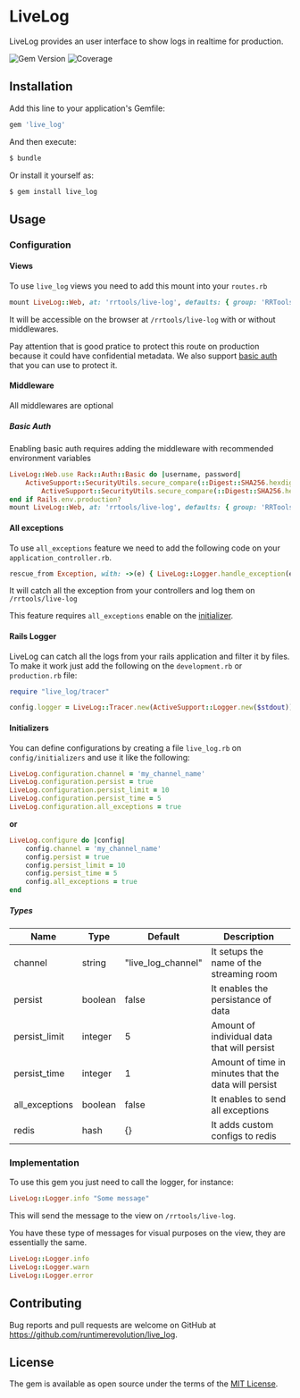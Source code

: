 # LiveLog
LiveLog provides an user interface to show logs in realtime for production.

![Gem Version](https://raw.githubusercontent.com/runtimerevolution/live_log/main/.github/banners/gem_version.svg) ![Coverage](https://raw.githubusercontent.com/runtimerevolution/live_log/main/.github/banners/coverage.svg)

## Installation
Add this line to your application's Gemfile:

```ruby
gem 'live_log'
```

And then execute:
```bash
$ bundle
```

Or install it yourself as:
```bash
$ gem install live_log
```

## Usage

### Configuration
#### Views
To use `live_log` views you need to add this mount into your `routes.rb`

```ruby
mount LiveLog::Web, at: 'rrtools/live-log', defaults: { group: 'RRTools' }
```

It will be accessible on the browser at `/rrtools/live-log` with or without middlewares.

Pay attention that is good pratice to protect this route on production because it could have confidential metadata. We also support [basic auth](#basic-auth) that you can use to protect it.

#### Middleware
All middlewares are optional
##### Basic Auth

Enabling basic auth requires adding the middleware with recommended environment variables

```ruby
LiveLog::Web.use Rack::Auth::Basic do |username, password|
    ActiveSupport::SecurityUtils.secure_compare(::Digest::SHA256.hexdigest(username), ::Digest::SHA256.hexdigest(ENV['LIVELOG_USERNAME'])) &
        ActiveSupport::SecurityUtils.secure_compare(::Digest::SHA256.hexdigest(password), ::Digest::SHA256.hexdigest(ENV['LIVELOG_PASSWORD']))
end if Rails.env.production?
mount LiveLog::Web, at: 'rrtools/live-log', defaults: { group: 'RRTools' }
```

#### All exceptions

To use `all_exceptions` feature we need to add the following code on your `application_controller.rb`.

```ruby
rescue_from Exception, with: ->(e) { LiveLog::Logger.handle_exception(e) }
```

It will catch all the exception from your controllers and log them on `/rrtools/live-log`

This feature requires `all_exceptions` enable on the [initializer](#initializers).

#### Rails Logger

LiveLog can catch all the logs from your rails application and filter it by files. To make it work just add the following on the `development.rb` or `production.rb` file:

```ruby
require "live_log/tracer"

config.logger = LiveLog::Tracer.new(ActiveSupport::Logger.new($stdout))
```
#### Initializers
You can define configurations by creating a file `live_log.rb` on `config/initializers` and use it like the following:

```ruby
LiveLog.configuration.channel = 'my_channel_name'
LiveLog.configuration.persist = true
LiveLog.configuration.persist_limit = 10
LiveLog.configuration.persist_time = 5
LiveLog.configuration.all_exceptions = true
```

**or**

```ruby
LiveLog.configure do |config|
    config.channel = 'my_channel_name'
    config.persist = true
    config.persist_limit = 10
    config.persist_time = 5
    config.all_exceptions = true
end
```

##### Types

| Name  |  Type | Default  | Description  |
|---|---|---|---|
|channel|string|"live_log_channel"|It setups the name of the streaming room|
|persist|boolean|false|It enables the persistance of data|
|persist_limit|integer|5|Amount of individual data that will persist|
|persist_time|integer|1|Amount of time in minutes that the data will persist|
|all_exceptions|boolean|false|It enables to send all exceptions|
|redis|hash|{}|It adds custom configs to redis|

### Implementation

To use this gem you just need to call the logger, for instance:

```ruby
LiveLog::Logger.info "Some message"
```

This will send the message to the view on `/rrtools/live-log`.

You have these type of messages for visual purposes on the view, they are essentially the same.

```ruby
LiveLog::Logger.info
LiveLog::Logger.warn
LiveLog::Logger.error
```

## Contributing
Bug reports and pull requests are welcome on GitHub at https://github.com/runtimerevolution/live_log.

## License
The gem is available as open source under the terms of the [MIT License](https://opensource.org/licenses/MIT).
